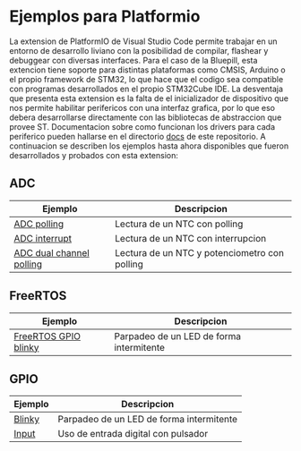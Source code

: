 # Ejemplos para Platformio

La extension de PlatformIO de Visual Studio Code permite trabajar en un entorno de desarrollo liviano con la posibilidad de compilar, flashear y debuggear con diversas interfaces. Para el caso de la Bluepill, esta extencion tiene soporte para distintas plataformas como CMSIS, Arduino o el propio framework de STM32, lo que hace que el codigo sea compatible con programas desarrollados en el propio STM32Cube IDE. 
La desventaja que presenta esta extension es la falta de el inicializador de dispositivo que nos permite habilitar perifericos con una interfaz grafica, por lo que eso debera desarrollarse directamente con las bibliotecas de abstraccion que provee ST. Documentacion sobre como funcionan los drivers para cada periferico pueden hallarse en el directorio [docs](../docs/) de este repositorio.
A continuacion se describen los ejemplos hasta ahora disponibles que fueron desarrollados y probados con esta extension:

## ADC

| Ejemplo | Descripcion |
| --- | --- |
| [ADC polling](adc_polling) | Lectura de un NTC con polling
| [ADC interrupt](adc_interrupt) | Lectura de un NTC con interrupcion
| [ADC dual channel polling](adc_dual_channel_polling) | Lectura de un NTC y potenciometro con polling 

## FreeRTOS

| Ejemplo | Descripcion |
| --- | --- |
| [FreeRTOS GPIO blinky](freertos_gpio_blinky) | Parpadeo de un LED de forma intermitente

## GPIO

| Ejemplo | Descripcion |
| ------- | ----------- |
| [Blinky](gpio_blinky) | Parpadeo de un LED de forma intermitente |
| [Input](gpio_input) | Uso de entrada digital con pulsador | 

[gpio_blinky]: gpio_blinky/
[gpio_input]: gpio_input/
[adc_polling]: adc_polling/
[adc_interrupt]: adc_interrupt/
[adc_dual_channel_polling]: adc_dual_channel_polling/
[freertos_gpio_blinky]: freertos_gpio_blinky/